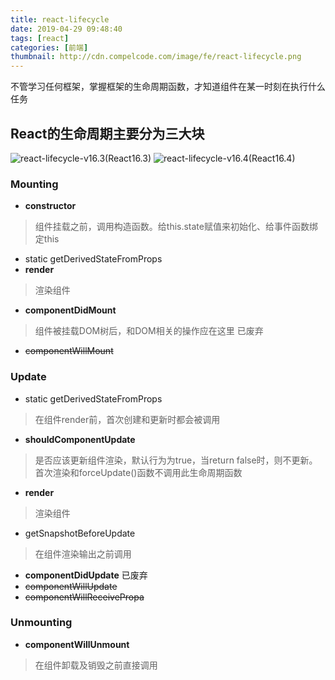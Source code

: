 ```yaml
---
title: react-lifecycle
date: 2019-04-29 09:48:40
tags: [react]
categories: [前端]
thumbnail: http://cdn.compelcode.com/image/fe/react-lifecycle.png
---
```


不管学习任何框架，掌握框架的生命周期函数，才知道组件在某一时刻在执行什么任务

## React的生命周期主要分为三大块
![react-lifecycle-v16.3](image/fe/react-lifecycle-v16.3.png)(React16.3)
![react-lifecycle-v16.4](image/fe/react-lifecycle-v16.4.png)(React16.4)

### Mounting
- **constructor**
> 组件挂载之前，调用构造函数。给this.state赋值来初始化、给事件函数绑定this
- static getDerivedStateFromProps
- **render**
> 渲染组件
- **componentDidMount**
> 组件被挂载DOM树后，和DOM相关的操作应在这里
已废弃
- ~~componentWillMount~~ 

### Update
- static getDerivedStateFromProps
> 在组件render前，首次创建和更新时都会被调用
- **shouldComponentUpdate**
> 是否应该更新组件渲染，默认行为为true，当return false时，则不更新。首次渲染和forceUpdate()函数不调用此生命周期函数
- **render**
> 渲染组件
- getSnapshotBeforeUpdate
> 在组件渲染输出之前调用
- **componentDidUpdate**
已废弃
- ~~componentWillUpdate~~
- ~~componentWillReceivePropa~~

### Unmounting
- **componentWillUnmount**
> 在组件卸载及销毁之前直接调用
